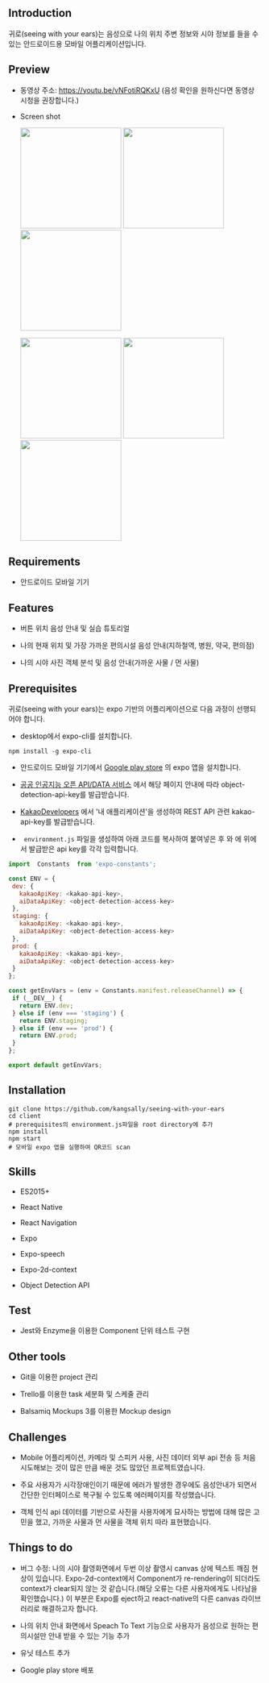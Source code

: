 ## Introduction

귀로(seeing with your ears)는 음성으로 나의 위치 주변 정보와 시야 정보를 들을 수 있는 안드로이드용 모바일 어플리케이션입니다.



## Preview

- 동영상 주소: https://youtu.be/vNFotiRQKxU (음성 확인을 원하신다면 동영상 시청을 권장합니다.)

- Screen shot

  <img src="./screenshot/intro.jpg" width="200px" /> <img src="./screenshot/tutorial1.jpg" width="200px" /> <img src="./screenshot/tutorial2.jpg" width="200px" />

  <img src="./screenshot/main.jpg" width="200px" /> <img src="./screenshot/view.jpg" width="200px" /> <img src="./screenshot/location.jpg" width="200px" />





## Requirements

- 안드로이드 모바일 기기



## Features

- 버튼 위치 음성 안내 및 실습 튜토리얼

- 나의 현재 위치 및 가장 가까운 편의시설 음성 안내(지하철역, 병원, 약국, 편의점)

- 나의 시야 사진 객체 분석 및 음성 안내(가까운 사물 / 먼 사물)



## Prerequisites

귀로(seeing with your ears)는 expo 기반의 어플리케이션으로 다음 과정이 선행되어야 합니다.

- desktop에서 expo-cli를 설치합니다. 

```
npm install -g expo-cli
```

- 안드로이드 모바일 기기에서 [Google play store](https://play.google.com/store/apps/details?id=host.exp.exponent) 의 expo 앱을 설치합니다.

- [공공 인공지능 오픈 API/DATA 서비스](http://aiopen.etri.re.kr/service_prepare.php) 에서 해당 페이지 안내에 따라 object-detection-api-key를 발급받습니다.

- [KakaoDevelopers](https://developers.kakao.com/apps) 에서 '내 애플리케이션'을 생성하여 REST API 관련 kakao-api-key를 발급받습니다.

- ` environment.js` 파일을 생성하여 아래 코드를 복사하여 붙여넣은 후 <kakao-api-key> 와 <object-detection-access-key>에 위에서 발급받은 api key를 각각 입력합니다.

```javascript
import  Constants  from 'expo-constants';

const ENV = {
 dev: {
   kakaoApiKey: <kakao-api-key>,
   aiDataApiKey: <object-detection-access-key>
 },
 staging: {
   kakaoApiKey: <kakao-api-key>,
   aiDataApiKey: <object-detection-access-key>
 },
 prod: {
   kakaoApiKey: <kakao-api-key>,
   aiDataApiKey: <object-detection-access-key>
 }
};

const getEnvVars = (env = Constants.manifest.releaseChannel) => {
 if (__DEV__) {
   return ENV.dev;
 } else if (env === 'staging') {
   return ENV.staging;
 } else if (env === 'prod') {
   return ENV.prod;
 }
};

export default getEnvVars;

```



## Installation

```
git clone https://github.com/kangsally/seeing-with-your-ears
cd client
# prerequisites의 environment.js파일을 root directory에 추가
npm install
npm start
# 모바일 expo 앱을 실행하여 QR코드 scan
```



## Skills

- ES2015+

- React Native

- React Navigation

- Expo

- Expo-speech

- Expo-2d-context

- Object Detection API



## Test

-  Jest와 Enzyme을 이용한 Component 단위 테스트 구현



## Other tools

- Git을 이용한 project 관리

- Trello를 이용한 task 세분화 및 스케줄 관리

- Balsamiq Mockups 3를 이용한 Mockup design



## Challenges

- Mobile 어플리케이션, 카메라 및 스피커 사용, 사진 데이터 외부 api 전송 등 처음 시도해보는 것이 많은 만큼 배운 것도 많았던 프로젝트였습니다.

- 주요 사용자가 시각장애인이기 때문에 에러가 발생한 경우에도 음성안내가 되면서 간단한 인터페이스로 복구될 수 있도록 에러페이지를 작성했습니다.

- 객체 인식 api 데이터를 기반으로 사진을 사용자에게 묘사하는 방법에 대해 많은 고민을 했고, 가까운 사물과 먼 사물을 객체 위치 따라 표현했습니다.



## Things to do

- 버그 수정: 나의 시야 촬영화면에서 두번 이상 촬영시 canvas 상에 텍스트 깨짐 현상이 있습니다. Expo-2d-context에서 Component가 re-rendering이 되더라도 context가 clear되지 않는 것 같습니다.(해당 오류는 다른 사용자에게도 나타남을 확인했습니다.) 이 부분은 Expo를 eject하고 react-native의 다른 canvas 라이브러리로 해결하고자 합니다.

- 나의 위치 안내 화면에서 Speach To Text 기능으로 사용자가 음성으로 원하는 편의시설만 안내 받을 수 있는 기능 추가

- 유닛 테스트 추가

- Google play store 배포 
